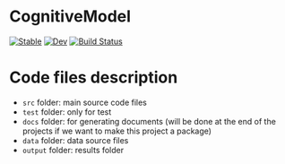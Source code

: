 # CognitiveModel

[![Stable](https://img.shields.io/badge/docs-stable-blue.svg)](https://Song921012.github.io/CognitiveModel.jl/stable/)
[![Dev](https://img.shields.io/badge/docs-dev-blue.svg)](https://Song921012.github.io/CognitiveModel.jl/dev/)
[![Build Status](https://github.com/Song921012/CognitiveModel.jl/actions/workflows/CI.yml/badge.svg?branch=main)](https://github.com/Song921012/CognitiveModel.jl/actions/workflows/CI.yml?query=branch%3Amain)

# Code files description

- `src` folder: main source code files
- `test` folder: only for test
- `docs` folder: for generating documents (will be done at the end of the projects if we want to make this project a package)
- `data` folder: data source files
- `output` folder: results folder 
